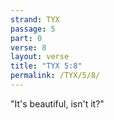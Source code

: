 ```yaml
---
strand: TYX
passage: 5
part: 0
verse: 8
layout: verse
title: "TYX 5:8"
permalink: /TYX/5/8/
---
```

"It's beautiful, isn't it?"
